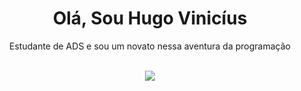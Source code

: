 <div align="center">
<h1>Olá, Sou Hugo Vinicíus</h1>
<p>Estudante de ADS e sou um novato nessa aventura da programação</p>
<div><br>


<picture>
  <source
    srcset="https://github-readme-stats.vercel.app/api?username=HugoVinicius10&show_icons=true&theme=dark"
    media="(prefers-color-scheme: dark)"
  />
  <source
    srcset="https://github-readme-stats.vercel.app/api?username=HugoVinicius10&show_icons=true"
    media="(prefers-color-scheme: dark), (prefers-color-scheme: no-preference)"
  />
  <img src="https://github-readme-stats.vercel.app/api?username=HugoVinicius10&show_icons=true" />
</picture>

  <i class="devicon-c-plain"></i>
          
          
          

